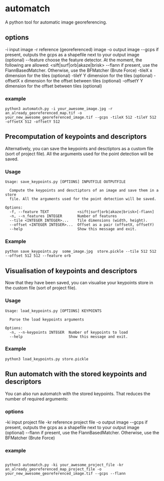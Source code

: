 # automatch
A python tool for automatic image georeferencing.

## options
-i input image
-r reference (georeferenced) image
-o output image
--gcps if present, outputs the gcps as a shapefile next to your output image (optional)
--feature choose the feature detector. At the moment, the following are allowed: <sift|surf|orb|akaze|brisk>
--flann if present, use the FlannBasedMatcher. Otherwise, use the BFMatcher (Brute Force)
-tileX x dimension for the tiles (optional)
-tileY Y dimension for the tiles (optional)
-offsetX x dimension for the offset between tiles (optional)
-offsetY Y dimension for the offset between tiles (optional)

### example
```shell script
python3 automatch.py -i your_awesome_image.jpg -r an_already_georeferenced_map.tif -o your_new_awesome_georeferenced_image.tif --gcps -tileX 512 -tileY 512 -offsetX 512 -offsetY 512
```

## Precomputation of keypoints and descriptors
Alternatively, you can save the keypoints and desctiptors as a custom file (sort of project file).
All the arguments used for the point detection will be saved.

### Usage
```shell script
Usage: save_keypoints.py [OPTIONS] INPUTFILE OUTPUTFILE

  Compute the keypoints and desctiptors of an image and save them in a store
  file. All the arguments used for the point detection will be saved.

Options:
  -f, --feature TEXT             <sift|surf|orb|akaze|brisk>[-flann]
  -n, --n_features INTEGER       Number of features
  --tile <INTEGER INTEGER>...    Tile dimensions (width, height).
  --offset <INTEGER INTEGER>...  Offset as a pair (offsetX, offsetY)
  --help                         Show this message and exit.
```
### Example
```shell script
python save_keypoints.py  some_image.jpg  store.pickle --tile 512 512 --offset 512 512 --feature orb
```

## Visualisation of keypoints and descriptors
Now that they have been saved, you can visualise your keypoints store in the custom file (sort of project file).

### Usage
```shell script
Usage: load_keypoints.py [OPTIONS] KEYPOINTS

  Parse the load keypoints arguments

Options:
  -n, --n-keypoints INTEGER  Number of keypoints to load
  --help                     Show this message and exit.
```
### Example
```shell script
python3 load_keypoints.py store.pickle
```

## Run automatch with the stored keypoints and descriptors
You can also run automatch with the stored keypoints. That reduces the number of required arguments:

### options
-ki input project file
-kr reference project file
-o output image
--gcps if present, outputs the gcps as a shapefile next to your output image (optional)
--flann if present, use the FlannBasedMatcher. Otherwise, use the BFMatcher (Brute Force)

### example
```shell

python3 automatch.py -ki your_awesome_project_file -kr an_already_georeferenced_map_project_file -o your_new_awesome_georeferenced_image.tif --gcps --flann


```

